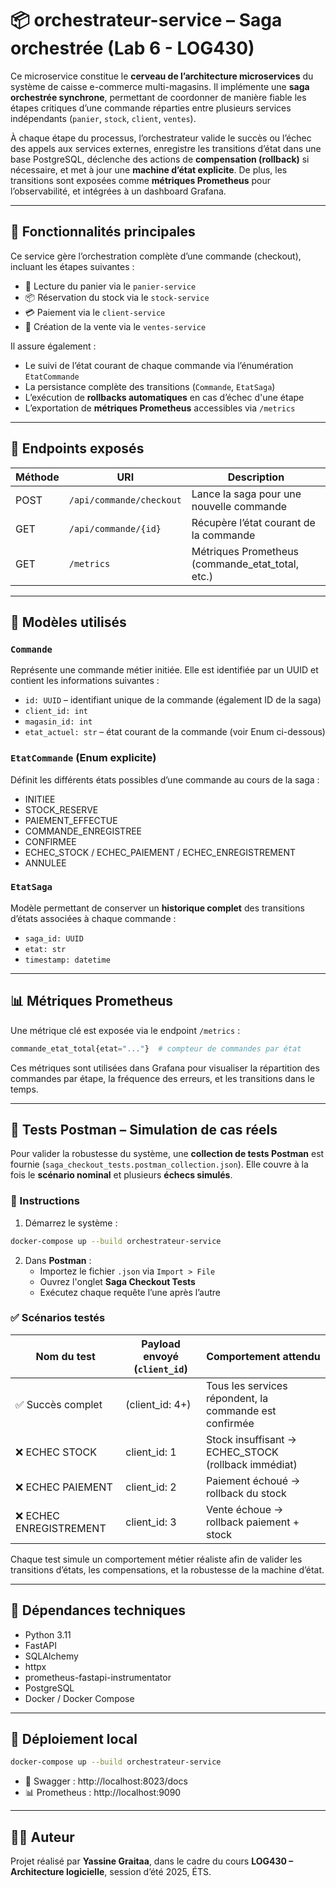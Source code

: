 # 📦 orchestrateur-service – Saga orchestrée (Lab 6 - LOG430)

Ce microservice constitue le **cerveau de l’architecture microservices** du système de caisse e-commerce multi-magasins. Il implémente une **saga orchestrée synchrone**, permettant de coordonner de manière fiable les étapes critiques d’une commande réparties entre plusieurs services indépendants (`panier`, `stock`, `client`, `ventes`).

À chaque étape du processus, l’orchestrateur valide le succès ou l’échec des appels aux services externes, enregistre les transitions d’état dans une base PostgreSQL, déclenche des actions de **compensation (rollback)** si nécessaire, et met à jour une **machine d’état explicite**. De plus, les transitions sont exposées comme **métriques Prometheus** pour l’observabilité, et intégrées à un dashboard Grafana.

---

## 🧠 Fonctionnalités principales

Ce service gère l’orchestration complète d’une commande (checkout), incluant les étapes suivantes :
- 🔎 Lecture du panier via le `panier-service`
- 📦 Réservation du stock via le `stock-service`
- 💳 Paiement via le `client-service`
- 🧾 Création de la vente via le `ventes-service`

Il assure également :
- Le suivi de l’état courant de chaque commande via l’énumération `EtatCommande`
- La persistance complète des transitions (`Commande`, `EtatSaga`)
- L’exécution de **rollbacks automatiques** en cas d’échec d'une étape
- L’exportation de **métriques Prometheus** accessibles via `/metrics`

---

## 🚀 Endpoints exposés

| Méthode | URI                             | Description                                          |
|--------|----------------------------------|------------------------------------------------------|
| POST   | `/api/commande/checkout`         | Lance la saga pour une nouvelle commande             |
| GET    | `/api/commande/{id}`             | Récupère l’état courant de la commande               |
| GET    | `/metrics`                       | Métriques Prometheus (commande_etat_total, etc.)     |

---

## 📄 Modèles utilisés

### `Commande`
Représente une commande métier initiée. Elle est identifiée par un UUID et contient les informations suivantes :
- `id: UUID` – identifiant unique de la commande (également ID de la saga)
- `client_id: int`
- `magasin_id: int`
- `etat_actuel: str` – état courant de la commande (voir Enum ci-dessous)

### `EtatCommande` (Enum explicite)
Définit les différents états possibles d’une commande au cours de la saga :
- INITIEE
- STOCK_RESERVE
- PAIEMENT_EFFECTUE
- COMMANDE_ENREGISTREE
- CONFIRMEE
- ECHEC_STOCK / ECHEC_PAIEMENT / ECHEC_ENREGISTREMENT
- ANNULEE

### `EtatSaga`
Modèle permettant de conserver un **historique complet** des transitions d’états associées à chaque commande :
- `saga_id: UUID`
- `etat: str`
- `timestamp: datetime`

---

## 📊 Métriques Prometheus

Une métrique clé est exposée via le endpoint `/metrics` :
```python
commande_etat_total{etat="..."}  # compteur de commandes par état
```
Ces métriques sont utilisées dans Grafana pour visualiser la répartition des commandes par étape, la fréquence des erreurs, et les transitions dans le temps.

---

## 🧪 Tests Postman – Simulation de cas réels

Pour valider la robustesse du système, une **collection de tests Postman** est fournie (`saga_checkout_tests.postman_collection.json`). Elle couvre à la fois le **scénario nominal** et plusieurs **échecs simulés**.

### 📌 Instructions

1. Démarrez le système :
```bash
docker-compose up --build orchestrateur-service
```

2. Dans **Postman** :
   - Importez le fichier `.json` via `Import > File`
   - Ouvrez l'onglet **Saga Checkout Tests**
   - Exécutez chaque requête l’une après l’autre

### ✅ Scénarios testés

| Nom du test           | Payload envoyé (`client_id`) | Comportement attendu                                   |
|-----------------------|------------------------------|--------------------------------------------------------|
| ✅ Succès complet     | (client_id: 4+)              | Tous les services répondent, la commande est confirmée |
| ❌ ECHEC STOCK        | client_id: 1                 | Stock insuffisant → ECHEC_STOCK (rollback immédiat)   |
| ❌ ECHEC PAIEMENT     | client_id: 2                 | Paiement échoué → rollback du stock                    |
| ❌ ECHEC ENREGISTREMENT | client_id: 3               | Vente échoue → rollback paiement + stock               |

Chaque test simule un comportement métier réaliste afin de valider les transitions d’états, les compensations, et la robustesse de la machine d’état.

---

## 🧱 Dépendances techniques

- Python 3.11
- FastAPI
- SQLAlchemy
- httpx
- prometheus-fastapi-instrumentator
- PostgreSQL
- Docker / Docker Compose

---

## 🐳 Déploiement local

```bash
docker-compose up --build orchestrateur-service
```

- 📘 Swagger : http://localhost:8023/docs
- 📊 Prometheus : http://localhost:9090

---

## 👨‍💻 Auteur

Projet réalisé par **Yassine Graitaa**, dans le cadre du cours **LOG430 – Architecture logicielle**, session d’été 2025, ÉTS.